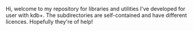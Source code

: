 Hi, welcome to my repository for libraries and utilities I've developed for user with kdb+. The subdirectories are self-contained and have different licences. Hopefully they're of help! 
